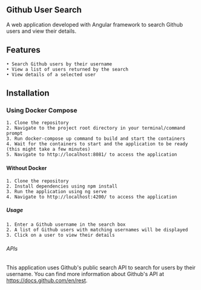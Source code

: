 ## Github User Search
A web application developed with Angular framework to search Github users and view their details.

## Features
    • Search Github users by their username
    • View a list of users returned by the search
    • View details of a selected user

## Installation

### Using Docker Compose
    1. Clone the repository
    2. Navigate to the project root directory in your terminal/command prompt
    3. Run docker-compose up command to build and start the containers
    4. Wait for the containers to start and the application to be ready (this might take a few minutes)
    5. Navigate to http://localhost:8081/ to access the application

#### Without Docker
    1. Clone the repository
    2. Install dependencies using npm install
    3. Run the application using ng serve
    4. Navigate to http://localhost:4200/ to access the application

##### Usage
    1. Enter a Github username in the search box
    2. A list of Github users with matching usernames will be displayed
    3. Click on a user to view their details

###### APIs
This application uses Github's public search API to search for users by their username. 
You can find more information about Github's API at https://docs.github.com/en/rest.
